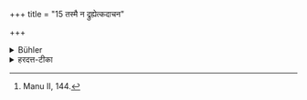 +++
title = "15 तस्मै न द्रुह्येत्कदाचन"

+++

<details><summary>Bühler</summary>

15. Him he should never offend. [^9] 


[^9]:  Manu II, 144.
</details>

<details><summary>हरदत्त-टीका</summary>

## सूत्रम्
तस्मै न द्रुह्येत्कदाचन ॥ १५ ॥
## टिप्पनी
तस्मै एवंभूताचार्याय कदाचन कदाचिदपि न द्रुह्येत् तद्विषयमपकारं न कुर्यात् ॥ १५॥
</details>
